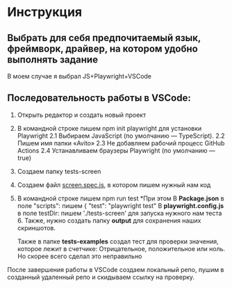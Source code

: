 # Инструкция
## Выбрать для себя предпочитаемый язык, фреймворк, драйвер, на котором удобно выполнять задание 
В моем случае я выбрал JS+Playwright+VSCode

## Последовательность работы в VSCode:
1. Открыть редактор и создать новый проект
2. В командной строке пишем npm init playwright для установки Playwright 
	2.1 Выбираем JavaScript (по умолчанию — TypeScript).
	2.2 Пишем имя  папки «Avito» 
	2.3 Не добавляем  рабочий процесс GitHub Actions
	2.4 Устанавливаем браузеры Playwright (по умолчанию — true)
3. Создаем папку tests-screen
4.  Создаем файл [screen.spec.js](https://github.com/Bybalesh/Avito/blob/master/tests-screen/screen.spec.js "screen.spec.js"), в котором пишем нужный нам код
5. В командной строке пишем npm run test 
 *При этом  В **Package.json** в поле "scripts": пишем { 
	"test": "playwright test"
	В **playwright.config.js**  в поле testDir: пишем './tests-screen' для запуска нужного нам теста
	6. Также, нужно создать папку **output** для сохранения наших скриншотов.
	
	Также в папке **tests-examples** создал тест для проверки значения, которое лежит в счетчике: Отрицательное, положительное или ноль. Но скорее всего сделал это неправильно

После завершения работы в VSCode создаем локальный репо, пушим в созданный удаленный репо и скидываем ссылку на проверку.

